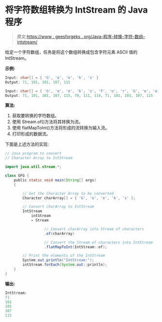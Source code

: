 # 将字符数组转换为 IntStream 的 Java 程序

> 原文:[https://www . geesforgeks . org/Java-程序-转换-字符-数组-intstream/](https://www.geeksforgeeks.org/java-program-to-convert-character-array-to-intstream/)

给定一个字符数组，任务是将这个数组转换成包含字符元素 ASCII 值的 IntStream。

**示例:**

```java
Input: char[] = { 'G', 'e', 'e', 'k', 's' }
Output: 71, 101, 101, 107, 115

Input: char[] = { 'G', 'e', 'e', 'k', 's', 'F', 'o', 'r', 'G', 'e', 'e', 'k', 's' }
Output: 71, 101, 101, 107, 115, 70, 111, 114, 71, 101, 101, 107, 115

```

**算法:**

1.  获取要转换的字符数组。
2.  使用 Stream.of()方法将其转换为流。
3.  使用 flatMapToInt()方法将形成的流转换为输入流。
4.  打印形成的数据流。

下面是上述方法的实现:

```java
// Java program to convert
// Character Array to IntStream

import java.util.stream.*;

class GFG {
    public static void main(String[] args)
    {

        // Get the Character Array to be converted
        Character charArray[] = { 'G', 'e', 'e', 'k', 's' };

        // Convert charArray to IntStream
        IntStream
            intStream
            = Stream

                  // Convert charArray into Stream of characters
                  .of(charArray)

                  // Convert the Stream of characters into IntStream
                  .flatMapToInt(IntStream::of);

        // Print the elements of the IntStream
        System.out.println("IntStream:");
        intStream.forEach(System.out::println);
    }
}
```

**输出:**

```java
IntStream:
71
101
101
107
115

```